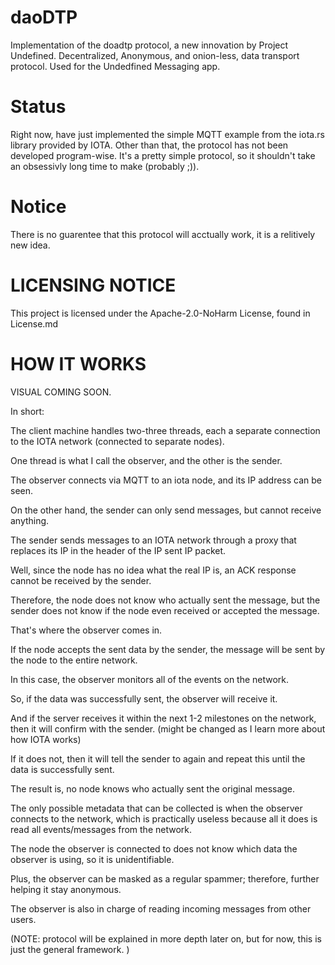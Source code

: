 # daoDTP
Implementation of the doadtp protocol, a new innovation by Project Undefined.
Decentralized, Anonymous, and onion-less, data transport protocol. 
Used for the Undedfined Messaging app. 

# Status
Right now, have just implemented the simple MQTT example from the iota.rs library provided by IOTA.
Other than that, the protocol has not been developed program-wise. 
It's a pretty simple protocol, so it shouldn't take an obsessivly long time to make (probably ;)).

# Notice
There is no guarentee that this protocol will acctually work, it is a relitively new idea. 

# LICENSING NOTICE
This project is licensed under the Apache-2.0-NoHarm License, found in License.md

# HOW IT WORKS
VISUAL COMING SOON. 

In short:

The client machine handles two-three threads, each a separate connection to the IOTA network (connected to separate nodes).

One thread is what I call the observer, and the other is the sender. 

The observer connects via MQTT to an iota node, and its IP address can be seen.

On the other hand, the sender can only send messages, but cannot receive anything. 

The sender sends messages to an IOTA network through a proxy that replaces its IP in the header of the IP sent IP packet. 

Well, since the node has no idea what the real IP is, an ACK response cannot be received by the sender. 

Therefore, the node does not know who actually sent the message, but the sender does not know if the node even received or accepted the message.
 
That's where the observer comes in.

If the node accepts the sent data by the sender, the message will be sent by the node to the entire network. 

In this case, the observer monitors all of the events on the network. 

So, if the data was successfully sent, the observer will receive it. 

And if the server receives it within the next 1-2 milestones on the network, then it will confirm with the sender.  (might be changed as I learn more about how IOTA works)

If it does not, then it will tell the sender to again and repeat this until the data is successfully sent. 

The result is, no node knows who actually sent the original message. 

The only possible metadata that can be collected is when the observer connects to the network, which is practically useless because all it does is read 
all events/messages from the network. 

The node the observer is connected to does not know which data the observer is using, so it is unidentifiable. 

Plus, the observer can be masked as a regular spammer; therefore, further helping it stay anonymous. 

The observer is also in charge of reading incoming messages from other users. 

(NOTE: protocol will be explained in more depth later on, but for now, this is just the general framework. )


